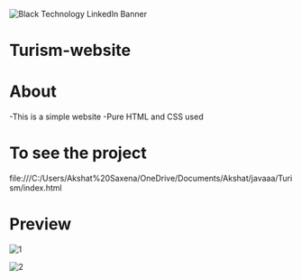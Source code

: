 ![Black Technology LinkedIn Banner](https://user-images.githubusercontent.com/103346687/232325650-144c8bd5-b496-4c5a-9689-9f3fbd084ce3.png)
# Turism-website

# About

-This is a simple website
-Pure HTML and CSS used

# To see the project

file:///C:/Users/Akshat%20Saxena/OneDrive/Documents/Akshat/javaaa/Turism/index.html

# Preview

![1](https://user-images.githubusercontent.com/103346687/232325817-a1e526c5-0407-4cbb-8ee6-9d5048be9abe.JPG)

![2](https://user-images.githubusercontent.com/103346687/232325825-73846223-b2a4-4016-8963-2302fbf29e12.JPG)
